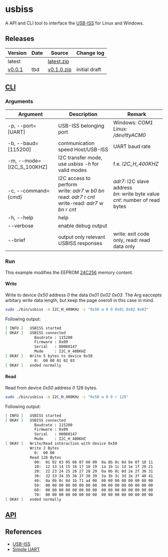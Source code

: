 

# usbiss
A API and CLI tool to interface the [USB-ISS](http://www.robot-electronics.co.uk/htm/usb_iss_tech.htm) for Linux and Windows.


## Releases
| Version                                                                       | Date       | Source                                                                                                                  | Change log                         |
| ----------------------------------------------------------------------------- | ---------- | ----------------------------------------------------------------------------------------------------------------------- | ---------------------------------- |
| latest                                                                        |            | <a id="raw-url" href="">latest.zip</a> |                                    |
| [v0.0.1]() | tbd | <a id="raw-url" href="">v0.1.0.zip</a> | initial draft                      |


## [CLI](./usbiss_main.c)

### Arguments
| Argument                  | Description                                                                                                                 | Remark                                                                                    |
| ------------------------- | --------------------------------------------------------------------------------------------------------------------------- | ----------------------------------------------------------------------------------------- |
| -p, --port=[UART]         | USB-ISS belonging _<UART>_ port                                                                                             | Windows: _COM1_ <br /> Linux: _/dev/ttyACM0_                                              |
| -b, --baud=[115200]       | communication speed Host/USB-ISS                                                                                            | UART baud rate                                                                            |
| -m, --mode=[I2C_S_100KHZ] | I2C transfer mode, use _usbiss -h_ for valid modes                                                                          | f.e. _I2C_H_400KHZ_                                                                       |
| -c, --command={cmd}       | I2C access to perform <br /> write: _adr7_ w _b0_ _bn_ <br /> read: _adr7_ r _cnt_ <br /> write-read: _adr7_ w _bn_ r _cnt_ | _adr7_: I2C slave address <br /> _bn_: write byte value <br />_cnt_: number of read bytes |
| -h, --help                | help                                                                                                                        |                                                                                           |
| --verbose                 | enable debug output                                                                                                         |                                                                                           |
| --brief                   | output only relevant USBISS responses                                                                                       | write: exit code only, read: read data only                                               |

### Run
This example modifies the EEPROM [24C256](https://ww1.microchip.com/downloads/en/devicedoc/doc0670.pdf) memory content.

#### Write
Write to device _0x50_ address _0_ the data _0x01 0x02 0x03_. The Arg eaccepts arbitary write data length, but keep the page overoll in this case in mind.

```bash
sudo ./bin/usbiss -m I2C_H_400KHz -c "0x50 w 0 0 0x01 0x02 0x03"
```

Following output:
```bash
[ INFO ]   USBISS started
[ OKAY ]   USBISS connected
             Baudrate : 115200
             Firmware : 0x09
             Serial   : 00060147
             Mode     : I2C_H_400KHZ
[ OKAY ]   Write 5 bytes to device 0x50
             0:  00 00 01 02 03 
[ OKAY ]   ended normally
```

#### Read
Read from device _0x50_ address _0_ 128 bytes.

```bash
sudo ./bin/usbiss -m I2C_H_400KHz -c "0x50 w 0 0 r 128"
```

Following output:
```bash
[ INFO ]   USBISS started
[ OKAY ]   USBISS connected
             Baudrate : 115200
             Firmware : 0x09
             Serial   : 00060147
             Mode     : I2C_H_400KHZ
[ OKAY ]   Write/Read interaction with device 0x50
           Write 2 Bytes
             0:  00 00 
           Read 128 Bytes
             00:  01 02 03 05 06 07 08 09  0a 0b 0c 0d 0e 0f 10 11 
             10:  12 13 14 15 16 17 18 19  1a 1b 1c 1d 1e 1f 20 21 
             20:  22 23 24 25 26 27 28 29  0a 0b 0c 0d 2e 2f 30 31 
             30:  32 33 34 35 36 37 38 39  3a 3b 3c 3d 3e 3f 40 41 
             40:  0a 0b 0c 0d 1b 71 a4 00  00 00 00 00 00 00 00 00 
             50:  00 00 00 00 00 00 00 00  00 00 00 00 00 00 00 00 
             60:  00 00 00 00 00 00 00 00  00 00 00 00 00 00 00 00 
             70:  00 00 00 00 00 00 00 00  00 00 00 00 00 00 00 00 
[ OKAY ]   ended normally
```

## [API](./usbiss.h)






## References
  * [USB-ISS](http://www.robot-electronics.co.uk/htm/usb_iss_tech.htm)
  * [Simple UART](https://github.com/AndreRenaud/simple_uart)
